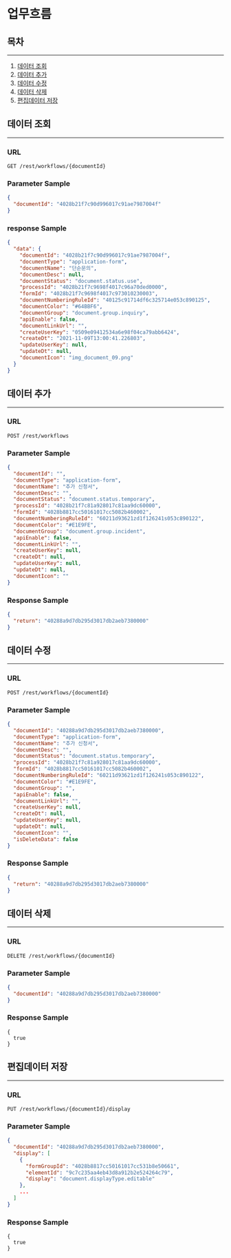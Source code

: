# 업무흐름

## 목차

---

1. [데이터 조회](#데이터-조회)
2. [데이터 추가](#데이터-추가)
3. [데이터 수정](#데이터-수정)
4. [데이터 삭제](#데이터-삭제)
5. [편집데이터 저장](#편집데이터-저장)

## 데이터 조회

---

### URL

```
GET /rest/workflows/{documentId}
```

### Parameter Sample

```json
{
  "documentId": "4028b21f7c90d996017c91ae7987004f"
}
```

### response Sample

```JSON
{
  "data": {
    "documentId": "4028b21f7c90d996017c91ae7987004f",
    "documentType": "application-form",
    "documentName": "단순문의",
    "documentDesc": null,
    "documentStatus": "document.status.use",
    "processId": "4028b21f7c9698f4017c96a70ded0000",
    "formId": "4028b21f7c9698f4017c973010230003",
    "documentNumberingRuleId": "40125c91714df6c325714e053c890125",
    "documentColor": "#64BBF6",
    "documentGroup": "document.group.inquiry",
    "apiEnable": false,
    "documentLinkUrl": "",
    "createUserKey": "0509e09412534a6e98f04ca79abb6424",
    "createDt": "2021-11-09T13:00:41.226803",
    "updateUserKey": null,
    "updateDt": null,
    "documentIcon": "img_document_09.png"
  }
}
  ```

## 데이터 추가

---

### URL

```
POST /rest/workflows
```

### Parameter Sample

```json
{
  "documentId": "",
  "documentType": "application-form",
  "documentName": "추가 신청서",
  "documentDesc": "",
  "documentStatus": "document.status.temporary",
  "processId": "4028b21f7c81a928017c81aa9dc60000",
  "formId": "4028b8817cc50161017cc5082b460002",
  "documentNumberingRuleId": "60211d93621zd1f126241s053c890122",
  "documentColor": "#E1E9FE",
  "documentGroup": "document.group.incident",
  "apiEnable": false,
  "documentLinkUrl": "",
  "createUserKey": null,
  "createDt": null,
  "updateUserKey": null,
  "updateDt": null,
  "documentIcon": ""
}
```

### Response Sample

```json
{
  "return": "40288a9d7db295d3017db2aeb7380000"
}
```

## 데이터 수정

---

### URL

```
POST /rest/workflows/{documentId}
```

### Parameter Sample

```json
{
  "documentId": "40288a9d7db295d3017db2aeb7380000",
  "documentType": "application-form",
  "documentName": "추가 신청서",
  "documentDesc": "",
  "documentStatus": "document.status.temporary",
  "processId": "4028b21f7c81a928017c81aa9dc60000",
  "formId": "4028b8817cc50161017cc5082b460002",
  "documentNumberingRuleId": "60211d93621zd1f126241s053c890122",
  "documentColor": "#E1E9FE",
  "documentGroup": "",
  "apiEnable": false,
  "documentLinkUrl": "",
  "createUserKey": null,
  "createDt": null,
  "updateUserKey": null,
  "updateDt": null,
  "documentIcon": "",
  "isDeleteData": false
}
```

### Response Sample

```json
{
  "return": "40288a9d7db295d3017db2aeb7380000"
}
```

## 데이터 삭제

---

### URL

```
DELETE /rest/workflows/{documentId}
```

### Parameter Sample

```json
{
  "documentId": "40288a9d7db295d3017db2aeb7380000"
}
```

### Response Sample

```
{
  true
}
```

## 편집데이터 저장

---

### URL

```
PUT /rest/workflows/{documentId}/display
```

### Parameter Sample

```json
{
  "documentId": "40288a9d7db295d3017db2aeb7380000",
  "display": [
    {
      "formGroupId": "4028b8817cc50161017cc531b8e50661",
      "elementId": "9c7c235aa4eb43d8a912b2e524264c79",
      "display": "document.displayType.editable"
    },
    ...
  ]
}
```

### Response Sample

```
{
  true
}
```

